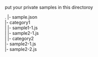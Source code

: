 put your private samples in this directoroy

.
|- sample.json  
|- category1  
|  |- sample1-1.js  
|  |- sample2-1.js  
|
|- category2  
   |- sample2-1.js  
   |- sample2-2.js  
